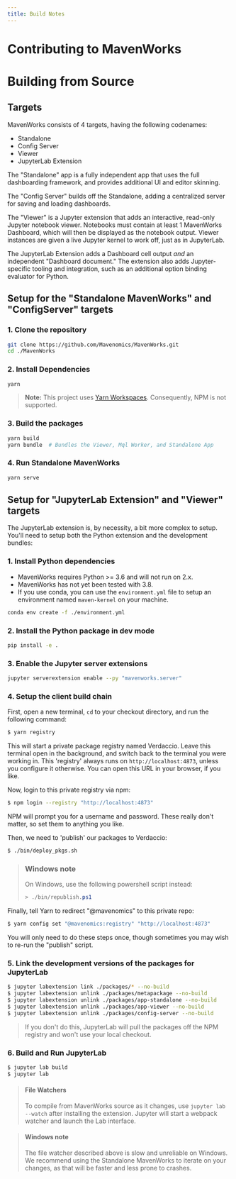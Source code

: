 ```yaml
---
title: Build Notes
---
```


# Contributing to MavenWorks

<!-- Notes here about repo policy- don't be evil, issue labeling/etc., links
    to pre-baked good-first-issue searches, etc. -->

# Building from Source

## Targets

MavenWorks consists of 4 targets, having the following codenames:

- Standalone
- Config Server
- Viewer
- JupyterLab Extension

The "Standalone" app is a fully independent app that uses the full dashboarding
framework, and provides additional UI and editor skinning.

The "Config Server" builds off the Standalone, adding a centralized server for
saving and loading dashboards.

The "Viewer" is a Jupyter extension that adds an interactive, read-only
Jupyter notebook viewer. Notebooks must contain at least 1 MavenWorks Dashboard,
which will then be displayed as the notebook output. Viewer instances are given
a live Jupyter kernel to work off, just as in JupyterLab.

The JupyterLab Extension adds a Dashboard cell output _and_ an independent
"Dashboard document." The extension also adds Jupyter-specific tooling and
integration, such as an additional option binding evaluator for Python.

## Setup for the "Standalone MavenWorks" and "ConfigServer" targets

### 1. Clone the repository
```bash
git clone https://github.com/Mavenomics/MavenWorks.git
cd ./MavenWorks
```

### 2. Install Dependencies
```bash
yarn
```

> **Note:** This project uses
> [Yarn Workspaces](https://yarnpkg.com/lang/en/docs/workspaces/). Consequently,
> NPM is not supported.

### 3. Build the packages
```bash
yarn build
yarn bundle  # Bundles the Viewer, Mql Worker, and Standalone App
```

### 4. Run Standalone MavenWorks
```bash
yarn serve
```

## Setup for "JupyterLab Extension" and "Viewer" targets

The JupyterLab extension is, by necessity, a bit more complex to setup. You'll
need to setup both the Python extension and the development bundles:

### 1. Install Python dependencies
- MavenWorks requires Python >= 3.6 and will not run on 2.x.
- MavenWorks has not yet been tested with 3.8.
- If you use conda, you can use the `environment.yml` file to setup an
environment named `maven-kernel` on your machine.
```bash
conda env create -f ./environment.yml
```

### 2. Install the Python package in dev mode
```bash
pip install -e .
```

### 3. Enable the Jupyter server extensions
```bash
jupyter serverextension enable --py "mavenworks.server"
```

### 4. Setup the client build chain

First, open a new terminal, `cd` to your checkout directory, and run the
following command:

```sh
$ yarn registry
```

This will start a private package registry named Verdaccio. Leave this terminal
open in the background, and switch back to the terminal you were working in.
This 'registry' always runs on `http://localhost:4873`, unless you configure it
otherwise. You can open this URL in your browser, if you like.

Now, login to this private registry via npm:

```sh
$ npm login --registry "http://localhost:4873"
```

NPM will prompt you for a username and password. These really don't matter, so
set them to anything you like.

Then, we need to 'publish' our packages to Verdaccio:

```sh
$ ./bin/deploy_pkgs.sh
```

> ### Windows note
>
> On Windows, use the following powershell script instead:
>
> ```ps1
> > ./bin/republish.ps1
> ```

Finally, tell Yarn to redirect "@mavenomics" to this private repo:

```sh
$ yarn config set "@mavenomics:registry" "http://localhost:4873"
```

You will only need to do these steps once, though sometimes you may wish to re-run
the "publish" script.

### 5. Link the development versions of the packages for JupyterLab
```sh
$ jupyter labextension link ./packages/* --no-build
$ jupyter labextension unlink ./packages/metapackage --no-build
$ jupyter labextension unlink ./packages/app-standalone --no-build
$ jupyter labextension unlink ./packages/app-viewer --no-build
$ jupyter labextension unlink ./packages/config-server --no-build
```
> If you don't do this, JupyterLab will pull the packages off the NPM registry
> and won't use your local checkout.

### 6. Build and Run JupyterLab

```sh
$ jupyter lab build
$ jupyter lab
```
> #### File Watchers
>
> To compile from MavenWorks source as it changes, use `jupyter lab --watch` after
> installing the extension. Jupyter will start a webpack watcher and launch
> the Lab interface.

> #### Windows note
>
> The file watcher described above is slow and unreliable on Windows. We
> recommend using the Standalone MavenWorks to iterate on your changes, as
> that will be faster and less prone to crashes.
